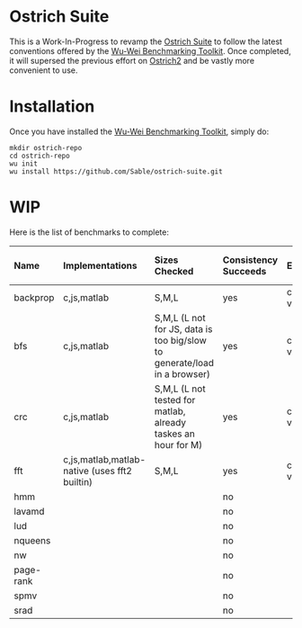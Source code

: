 # Ostrich Suite

This is a Work-In-Progress to revamp the [Ostrich Suite](https://github.com/Sable/Ostrich) to follow the latest conventions offered by the [Wu-Wei Benchmarking Toolkit](https://github.com/Sable/wu-wei-benchmarking-toolkit). Once completed, it will supersed the previous effort on [Ostrich2](https://github.com/Sable/Ostrich2) and be vastly more convenient to use. 

# Installation

Once you have installed the [Wu-Wei Benchmarking Toolkit](https://github.com/Sable/wu-wei-handbook#installing-the-tools), simply do: 

    mkdir ostrich-repo
    cd ostrich-repo
    wu init
    wu install https://github.com/Sable/ostrich-suite.git
    
# WIP

Here is the list of benchmarks to complete:

| Name         | Implementations   | Sizes Checked | Consistency Succeeds    | Environments Tested | Platforms Tested | Listed in [Available Artifacts](https://github.com/Sable/wu-wei-handbook/blob/master/list-available-artifacts.md)  |
| :--------    | :---------------- | :------------ | :---------------------- | :------------------ | :--------------- | :----------------------------- |
| backprop     | c,js,matlab       |  S,M,L        | yes                     | chrome,firefox,matlab-vm,native,node,safari |  osx              | yes                            |
| bfs          | c,js,matlab       |  S,M,L (L not for JS, data is too big/slow to generate/load in a browser)        | yes                     | chrome,firefox,native,node,safari,matlab-vm,octave              | osx              | yes                             |
| crc          | c,js,matlab       | S,M,L (L not tested for matlab, already taskes an hour for M) | yes | chrome,firefox,matlab-vm,native,node,safari | osx | yes
| fft          | c,js,matlab,matlab-native (uses fft2 builtin) | S,M,L| yes                  | chrome,firefox,matlab-vm,native,node,safari |osx| yes| 
| hmm          |                   |               | no                      |                     |                  | no                             |
| lavamd       |                   |               | no                      |                     |                  | no                             |
| lud          |                   |               | no                      |                     |                  | no                             |
| nqueens      |                   |               | no                      |                     |                  | no                             |
| nw           |                   |               | no                      |                     |                  | no                             |
| page-rank    |                   |               | no                      |                     |                  | no                             |
| spmv         |                   |               | no                      |                     |                  | no                             |
| srad         |                   |               | no                      |                     |                  | no                             |

